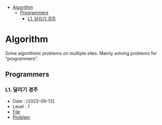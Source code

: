 - [Algorithm](#algorithm)
  - [Programmers](#programmers)
    - [L1. 달리기 경주](#l1-달리기-경주)

# Algorithm
Solve algorithmic problems on multiple sites. Mainly solving problems for “programmers”.

## Programmers
### L1. 달리기 경주
* Date : [2023-09-13]
* Level : 1
* [File](https://github.com/tooha289/Algorithm/blob/main/level1_running_race.py)
* [Problem](https://school.programmers.co.kr/learn/courses/30/lessons/178871)